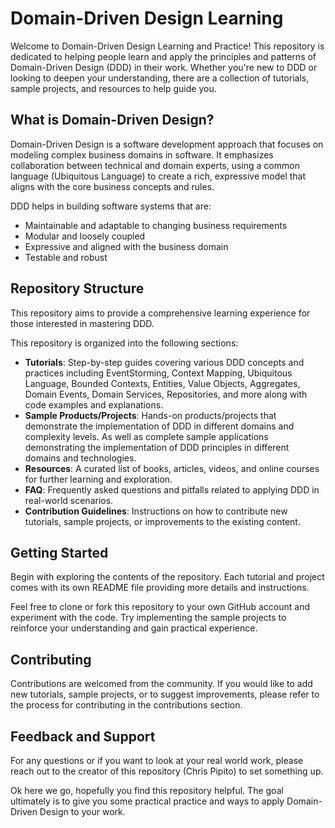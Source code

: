 # Domain-Driven Design Learning

Welcome to Domain-Driven Design Learning and Practice! This repository is dedicated to helping people learn and apply the principles and patterns of Domain-Driven Design (DDD) in their work. Whether you're new to DDD or looking to deepen your understanding, there are a collection of tutorials, sample projects, and resources to help guide you.



## What is Domain-Driven Design?

Domain-Driven Design is a software development approach that focuses on modeling complex business domains in software. It emphasizes collaboration between technical and domain experts, using a common language (Ubiquitous Language) to create a rich, expressive model that aligns with the core business concepts and rules.

DDD helps in building software systems that are:

- Maintainable and adaptable to changing business requirements
- Modular and loosely coupled
- Expressive and aligned with the business domain
- Testable and robust

## Repository Structure
This repository aims to provide a comprehensive learning experience for those interested in mastering DDD. 

This repository is organized into the following sections:

- **Tutorials**: Step-by-step guides covering various DDD concepts and practices including EventStorming, Context Mapping, Ubiquitous Language, Bounded Contexts, Entities, Value Objects, Aggregates, Domain Events, Domain Services, Repositories, and more along with code examples and explanations.
- **Sample Products/Projects**: Hands-on products/projects that demonstrate the implementation of DDD in different domains and complexity levels. As well as complete sample applications demonstrating the implementation of DDD principles in different domains and technologies.
- **Resources**: A curated list of books, articles, videos, and online courses for further learning and exploration.
- **FAQ**: Frequently asked questions and pitfalls related to applying DDD in real-world scenarios.
- **Contribution Guidelines**: Instructions on how to contribute new tutorials, sample projects, or improvements to the existing content.

## Getting Started

Begin with exploring the contents of the repository. Each tutorial and project comes with its own README file providing more details and instructions.

Feel free to clone or fork this repository to your own GitHub account and experiment with the code. Try implementing the sample projects to reinforce your understanding and gain practical experience. 

## Contributing

Contributions are welcomed from the community. If you would like to add new tutorials, sample projects, or to suggest improvements, please refer to the process for contributing in the contributions section.

## Feedback and Support

For any questions or if you want to look at your real world work, please reach out to the creator of this repository (Chris Pipito) to set something up.

Ok here we go, hopefully you find this repository helpful. The goal ultimately is to give you some practical practice and ways to apply Domain-Driven Design to your work. 
